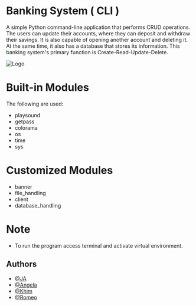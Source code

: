 # Banking System ( CLI )

A simple Python command-line application that performs CRUD operations.
The users can update their accounts, where they can deposit and withdraw their savings. It is also capable of opening another account and deleting it. At the same time, it also has a database that stores its information. This banking system's primary function is Create-Read-Update-Delete.


![Logo](https://i.imgur.com/9yllaec.png)


# Built-in Modules 

The following are used:

- playsound
- getpass
- colorama
- os
- time
- sys

# Customized Modules
- banner
- file_handling
- client
- database_handling

# Note

- To run the program access terminal and activate virtual environment.


## Authors

- [@JA](https://github.com/JAhispano24)
- [@Angela](https://github.com/gela0514)
- [@Khim](https://github.com/KIMJASA)
- [@Romeo](https://github.com/Romeo0101)

